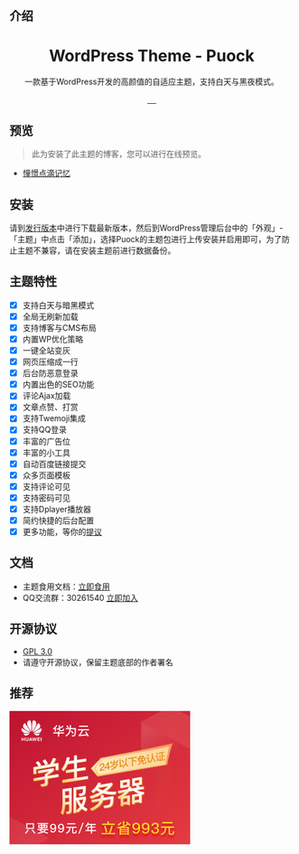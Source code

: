 ## 介绍
<div align="center">
    <h1>WordPress Theme - Puock</h1>
    <p>一款基于WordPress开发的高颜值的自适应主题，支持白天与黑夜模式。</p>
      <a href="https://github.com/Licoy/wordpress-theme-puock/releases">
        <img src="https://img.shields.io/github/downloads/Licoy/wordpress-theme-puock/total.svg?style=flat-square" alt="">
      </a>
      <a href="https://github.com/Licoy/wordpress-theme-puock/releases/latest">
        <img src="https://img.shields.io/github/release/Licoy/wordpress-theme-puock.svg?style=flat-square" alt="">
      </a>
    <a href="https://github.com/Licoy/wordpress-theme-puock/issues">
        <img src="https://img.shields.io/github/issues/Licoy/wordpress-theme-puock.svg" alt="">
      </a>
    <a href="https://github.com/Licoy/wordpress-theme-puock/pulls">
        <img src="https://img.shields.io/github/issues-pr/Licoy/wordpress-theme-puock.svg" alt="">
      </a>
    <a href="https://github.com/Licoy">
        <img src="https://img.shields.io/badge/author-Licoy-ff69b4.svg" alt="">
      </a>
</div>

## 预览
> 此为安装了此主题的博客，您可以进行在线预览。
- [憧憬点滴记忆](https://www.licoy.cn/)
## 安装
请到[发行版本](https://github.com/Licoy/wordpress-theme-puock/releases)中进行下载最新版本，然后到WordPress管理后台中的「外观」-「主题」中点击「添加」，选择Puock的主题包进行上传安装并启用即可，为了防止主题不兼容，请在安装主题前进行数据备份。
## 主题特性
- [x] 支持白天与暗黑模式
- [x] 全局无刷新加载
- [x] 支持博客与CMS布局
- [x] 内置WP优化策略
- [x] 一键全站变灰
- [x] 网页压缩成一行
- [x] 后台防恶意登录
- [x] 内置出色的SEO功能
- [x] 评论Ajax加载
- [x] 文章点赞、打赏
- [x] 支持Twemoji集成
- [x] 支持QQ登录
- [x] 丰富的广告位
- [x] 丰富的小工具
- [x] 自动百度链接提交
- [x] 众多页面模板
- [x] 支持评论可见
- [x] 支持密码可见
- [x] 支持Dplayer播放器
- [x] 简约快捷的后台配置
- [x] 更多功能，等你的[提议](https://github.com/Licoy/wordpress-theme-puock/issues)
## 文档
- 主题食用文档：[立即食用](https://www.licoy.cn/puock-doc.html)
- QQ交流群：30261540 [立即加入](https://shang.qq.com/wpa/qunwpa?idkey=c3541f1d0dbe443456228e3aebf23f6795b614a94d5df6a32f0b2b1c759bb99b)
## 开源协议
- [GPL 3.0](./LICENSE)
- 请遵守开源协议，保留主题底部的作者署名
## 推荐
[![华为云](./dist/hwy-s.jpg)](https://www.licoy.cn/go/ad/?t=huaweiyun__hongkong_and_xueshengji_190801)